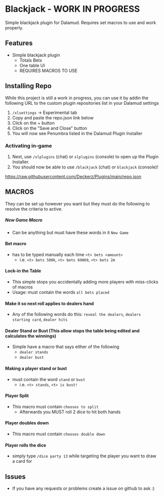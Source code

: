 # Blackjack - WORK IN PROGRESS

Simple blackjack plugin for Dalamud. Requires set macros to use and work properly.

## Features

* Simple blackjack plugin
  * Totals Bets
  * One table UI
  * REQUIRES MACROS TO USE

## Installing Repo
While this project is still a work in progress, you can use it by addin the following URL to the custom plugin repositories list in your Dalamud settings
1. `/xlsettings` -> Experimental tab
2. Copy and paste the repo.json link below
3. Click on the + button
4. Click on the "Save and Close" button
5. You will now see Penumbra listed in the Dalamud Plugin Installer

### Activating in-game

1. Next, use `/xlplugins` (chat) or `xlplugins` (console) to open up the Plugin Installer.
2. You should now be able to use `/blackjack` (chat) or `blackjack` (console)!

https://raw.githubusercontent.com/Deckerz/Plugins/main/repo.json

## MACROS

They can be set up however you want but they must do the following to resolve the criteria to active.

##### New Game Macro

- Can be anything but must have these words in it `New Game`

#### Bet macro

- has to be typed manually each time `<t> bets <amount>`
  - i.e. `<t> bets 500k`, `<t> bets 69069`, `<t> bets 2m`

#### Lock-in the Table

- This simple stops you accidentally adding more players with miss-clicks of macros
- Usage: must contain the words `all bets placed`

#### Make it so next roll applies to dealers hand

- Any of the following words do this: `reveal the dealers`, `dealers starting card`, `dealer hits`

#### Dealer Stand or Bust (This allow stops the table being edited and calculates the winnings)

- Simple have a macro that says either of the following
  - `dealer stands`
  - `dealer bust`

#### Making a player stand or bust

- must contain the word `stand` or `bust`
  - i.e. `<t> stands`, `<t> is bust!`

#### Player Split

- This macro must contain `chooses to split`
  - Afterwards you MUST roll 2 dice to hit both hands

#### Player doubles down

- This macro must contain `chooses double down`

#### Player rolls the dice

- simply type `/dice party 13` while targeting the player you want to draw a card for


## Issues

- If you have any requests or problems create a issue on github to ask :)
